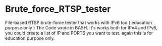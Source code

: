 # Brute_force_RTSP_tester
File-based RTSP brute-force tester that works with IPv6 too ( education purpose only )
The Code wrote in BASH.
It's works both for IPv4 and IPv6, you could create a list of IP and PORTS you want to test.
again this is for education purpose only.

